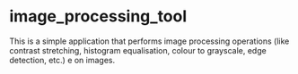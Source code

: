 # image_processing_tool
This is a simple application that performs image processing operations (like contrast stretching, histogram equalisation, colour to grayscale, edge detection, etc.) e on images.
